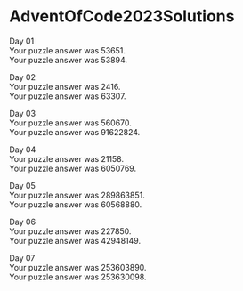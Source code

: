 # AdventOfCode2023Solutions
Day 01<br>
Your puzzle answer was 53651.<br>
Your puzzle answer was 53894.

Day 02<br>
Your puzzle answer was 2416.<br>
Your puzzle answer was 63307.

Day 03<br>
Your puzzle answer was 560670.<br>
Your puzzle answer was 91622824.

Day 04<br>
Your puzzle answer was 21158.<br>
Your puzzle answer was 6050769.

Day 05<br>
Your puzzle answer was 289863851.<br>
Your puzzle answer was 60568880.

Day 06<br>
Your puzzle answer was 227850.<br>
Your puzzle answer was 42948149.

Day 07<br>
Your puzzle answer was 253603890.<br>
Your puzzle answer was 253630098.
